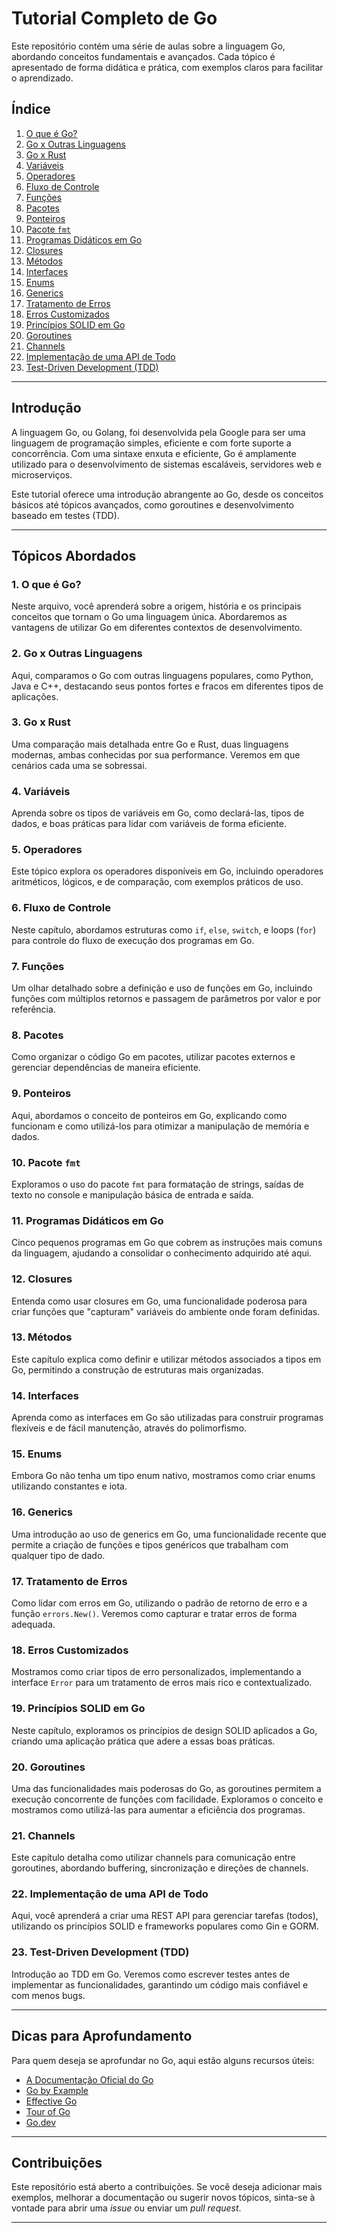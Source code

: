 # Tutorial Completo de Go

Este repositório contém uma série de aulas sobre a linguagem Go, abordando conceitos fundamentais e avançados. Cada tópico é apresentado de forma didática e prática, com exemplos claros para facilitar o aprendizado.

## Índice

1. [O que é Go?](01.OQueEGo.md)
2. [Go x Outras Linguagens](02.GoxLinguagens.md)
3. [Go x Rust](03.GoxRust.md)
4. [Variáveis](04.Variaves.md)
5. [Operadores](05.Operadores.md)
6. [Fluxo de Controle](06.FluxodeControle.md)
7. [Funções](07.Funcoes.md)
8. [Pacotes](08.Pacotes.md)
9. [Ponteiros](09.Ponteiros.md)
10. [Pacote `fmt`](10.Pacote.FMT.md)
11. [Programas Didáticos em Go](11.ProgramasDidaticos.md)
12. [Closures](12.Closures.md)
13. [Métodos](13.Metodos.md)
14. [Interfaces](14.Interfaces.md)
15. [Enums](15.Enums.md)
16. [Generics](16.Generics.md)
17. [Tratamento de Erros](17.Errors.md)
18. [Erros Customizados](18.Erros.Customizados.md)
19. [Princípios SOLID em Go](19.SOLIDEmGo.md)
20. [Goroutines](20.Goroutines.md)
21. [Channels](21.Channels.md)
22. [Implementação de uma API de Todo](22.ToDoAPi.md)
23. [Test-Driven Development (TDD)](23.TDD.md)

---

## Introdução

A linguagem Go, ou Golang, foi desenvolvida pela Google para ser uma linguagem de programação simples, eficiente e com forte suporte a concorrência. Com uma sintaxe enxuta e eficiente, Go é amplamente utilizado para o desenvolvimento de sistemas escaláveis, servidores web e microserviços.

Este tutorial oferece uma introdução abrangente ao Go, desde os conceitos básicos até tópicos avançados, como goroutines e desenvolvimento baseado em testes (TDD).

---

## Tópicos Abordados

### 1. O que é Go?
Neste arquivo, você aprenderá sobre a origem, história e os principais conceitos que tornam o Go uma linguagem única. Abordaremos as vantagens de utilizar Go em diferentes contextos de desenvolvimento.

### 2. Go x Outras Linguagens
Aqui, comparamos o Go com outras linguagens populares, como Python, Java e C++, destacando seus pontos fortes e fracos em diferentes tipos de aplicações.

### 3. Go x Rust
Uma comparação mais detalhada entre Go e Rust, duas linguagens modernas, ambas conhecidas por sua performance. Veremos em que cenários cada uma se sobressai.

### 4. Variáveis
Aprenda sobre os tipos de variáveis em Go, como declará-las, tipos de dados, e boas práticas para lidar com variáveis de forma eficiente.

### 5. Operadores
Este tópico explora os operadores disponíveis em Go, incluindo operadores aritméticos, lógicos, e de comparação, com exemplos práticos de uso.

### 6. Fluxo de Controle
Neste capítulo, abordamos estruturas como `if`, `else`, `switch`, e loops (`for`) para controle do fluxo de execução dos programas em Go.

### 7. Funções
Um olhar detalhado sobre a definição e uso de funções em Go, incluindo funções com múltiplos retornos e passagem de parâmetros por valor e por referência.

### 8. Pacotes
Como organizar o código Go em pacotes, utilizar pacotes externos e gerenciar dependências de maneira eficiente.

### 9. Ponteiros
Aqui, abordamos o conceito de ponteiros em Go, explicando como funcionam e como utilizá-los para otimizar a manipulação de memória e dados.

### 10. Pacote `fmt`
Exploramos o uso do pacote `fmt` para formatação de strings, saídas de texto no console e manipulação básica de entrada e saída.

### 11. Programas Didáticos em Go
Cinco pequenos programas em Go que cobrem as instruções mais comuns da linguagem, ajudando a consolidar o conhecimento adquirido até aqui.

### 12. Closures
Entenda como usar closures em Go, uma funcionalidade poderosa para criar funções que "capturam" variáveis do ambiente onde foram definidas.

### 13. Métodos
Este capítulo explica como definir e utilizar métodos associados a tipos em Go, permitindo a construção de estruturas mais organizadas.

### 14. Interfaces
Aprenda como as interfaces em Go são utilizadas para construir programas flexíveis e de fácil manutenção, através do polimorfismo.

### 15. Enums
Embora Go não tenha um tipo enum nativo, mostramos como criar enums utilizando constantes e iota.

### 16. Generics
Uma introdução ao uso de generics em Go, uma funcionalidade recente que permite a criação de funções e tipos genéricos que trabalham com qualquer tipo de dado.

### 17. Tratamento de Erros
Como lidar com erros em Go, utilizando o padrão de retorno de erro e a função `errors.New()`. Veremos como capturar e tratar erros de forma adequada.

### 18. Erros Customizados
Mostramos como criar tipos de erro personalizados, implementando a interface `Error` para um tratamento de erros mais rico e contextualizado.

### 19. Princípios SOLID em Go
Neste capítulo, exploramos os princípios de design SOLID aplicados a Go, criando uma aplicação prática que adere a essas boas práticas.

### 20. Goroutines
Uma das funcionalidades mais poderosas do Go, as goroutines permitem a execução concorrente de funções com facilidade. Exploramos o conceito e mostramos como utilizá-las para aumentar a eficiência dos programas.

### 21. Channels
Este capítulo detalha como utilizar channels para comunicação entre goroutines, abordando buffering, sincronização e direções de channels.

### 22. Implementação de uma API de Todo
Aqui, você aprenderá a criar uma REST API para gerenciar tarefas (todos), utilizando os princípios SOLID e frameworks populares como Gin e GORM.

### 23. Test-Driven Development (TDD)
Introdução ao TDD em Go. Veremos como escrever testes antes de implementar as funcionalidades, garantindo um código mais confiável e com menos bugs.

---

## Dicas para Aprofundamento

Para quem deseja se aprofundar no Go, aqui estão alguns recursos úteis:

- [A Documentação Oficial do Go](https://golang.org/doc/)
- [Go by Example](https://gobyexample.com/)
- [Effective Go](https://golang.org/doc/effective_go)
- [Tour of Go](https://tour.golang.org/)
- [Go.dev](https://go.dev/)

---

## Contribuições

Este repositório está aberto a contribuições. Se você deseja adicionar mais exemplos, melhorar a documentação ou sugerir novos tópicos, sinta-se à vontade para abrir uma *issue* ou enviar um *pull request*.

---
